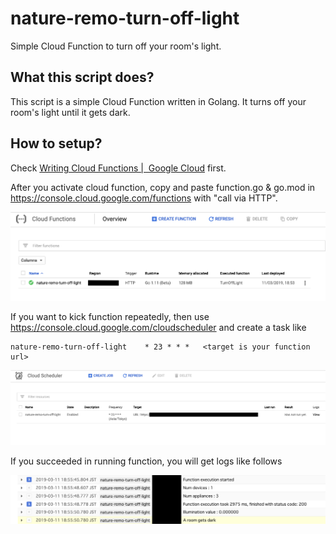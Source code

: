 # nature-remo-turn-off-light

Simple Cloud Function to turn off your room's light.

## What this script does?

This script is a simple Cloud Function written in Golang.
It turns off your room's light until it gets dark.

## How to setup?

Check [Writing Cloud Functions |  Google Cloud](https://cloud.google.com/functions/docs/writing/) first.

After you activate cloud function, copy and paste function.go & go.mod in https://console.cloud.google.com/functions with "call via HTTP".

![](./img/cloud_function.png)

If you want to kick function repeatedly, then use https://console.cloud.google.com/cloudscheduler and create a task like

```
nature-remo-turn-off-light	  * 23 * * *   <target is your function url>
```

![](./img/cloud_scheduler.png)

If you succeeded in running function, you will get logs like follows

![](./img/cloud_function_logs.png)
